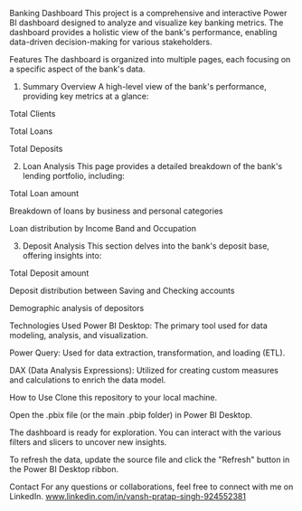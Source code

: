 Banking Dashboard
This project is a comprehensive and interactive Power BI dashboard designed to analyze and visualize key banking metrics. The dashboard provides a holistic view of the bank's performance, enabling data-driven decision-making for various stakeholders.

Features
The dashboard is organized into multiple pages, each focusing on a specific aspect of the bank's data.

1. Summary Overview
A high-level view of the bank's performance, providing key metrics at a glance:

Total Clients

Total Loans

Total Deposits

2. Loan Analysis
This page provides a detailed breakdown of the bank's lending portfolio, including:

Total Loan amount

Breakdown of loans by business and personal categories

Loan distribution by Income Band and Occupation

3. Deposit Analysis
This section delves into the bank's deposit base, offering insights into:

Total Deposit amount

Deposit distribution between Saving and Checking accounts

Demographic analysis of depositors

Technologies Used
Power BI Desktop: The primary tool used for data modeling, analysis, and visualization.

Power Query: Used for data extraction, transformation, and loading (ETL).

DAX (Data Analysis Expressions): Utilized for creating custom measures and calculations to enrich the data model.

How to Use
Clone this repository to your local machine.

Open the .pbix file (or the main .pbip folder) in Power BI Desktop.

The dashboard is ready for exploration. You can interact with the various filters and slicers to uncover new insights.

To refresh the data, update the source file and click the "Refresh" button in the Power BI Desktop ribbon.

Contact
For any questions or collaborations, feel free to connect with me on LinkedIn. 
www.linkedin.com/in/vansh-pratap-singh-924552381
